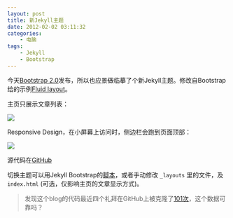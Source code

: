 ```yaml
--- 
layout: post
title: 新Jekyll主题
date: 2012-02-02 03:11:32
categories:
    - 电脑
tags:
    - Jekyll
    - Bootstrap
---
```

今天[Bootstrap 2.0](http://twitter.github.com/bootstrap/)发布，所以也应景<del>做</del>临摹了个新Jekyll主题。修改自Bootstrap给的示例[Fluid layout](http://twitter.github.com/bootstrap/examples/fluid.html)。

主页只展示文章列表：

![](http://pic.ztpala.com/wp-content/uploads/2012/02/pala-blue.png)

Responsive Design，在小屏幕上访问时，侧边栏会跑到页面顶部：

![](http://pic.ztpala.com/wp-content/uploads/2012/02/pala-blue-responsive.png)

源代码在[GitHub](https://github.com/pala/pala.github.com)

切换主题可以用Jekyll Bootstrap的[脚本](http://jekyllbootstrap.com/usage/jekyll-theming.html)，或者手动修改 `_layouts` 里的文件，及 `index.html` (可选，仅影响主页的文章显示方式)。

>发现这个blog的代码最近四个礼拜在GitHub上被克隆了[101次](https://github.com/pala/pala.github.com/graphs/clones)，这个数据可靠吗？